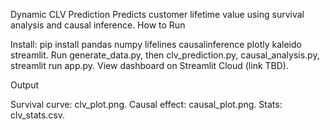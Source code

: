 Dynamic CLV Prediction
Predicts customer lifetime value using survival analysis and causal inference.
How to Run

Install: pip install pandas numpy lifelines causalinference plotly kaleido streamlit.
Run generate_data.py, then clv_prediction.py, causal_analysis.py, streamlit run app.py.
View dashboard on Streamlit Cloud (link TBD).

Output

Survival curve: clv_plot.png.
Causal effect: causal_plot.png.
Stats: clv_stats.csv.

